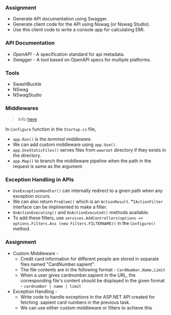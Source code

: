### Assignment
* Generate API documentation using Swagger.
* Generate client code for the API using Nswag (or Nswag Studio).
* Use this client code to write a console app for calculating EMI.

### API Documentation
* *OpenAPI* - A specification standard for api metadata.
* *Swagger* - A tool based on OpenAPI specs for multiple platforms.

### Tools
* SwashBuckle
* NSwag
* NSwagStudio

### Middlewares
> Info [here](https://docs.microsoft.com/en-us/aspnet/core/fundamentals/middleware/?view=aspnetcore-5.0)

In `Configure` function in the `Startup.cs` file, 
* `app.Run()` is the *terminal middleware*.
* We can add custom middleware using `app.Use()`.
* `app.UseStaticFiles()` serves files from `wwwroot` directory if they exists in the directory.
* `app.Map()` to branch the middleware pipeline when the path in the request is same as the argument.

### Exception Handling in APIs
* `UseExceptionHandler()` can internally redirect to a given path when any exception occurs.
* We can also return `Problem()` which is an `ActionResult`.
*`IActionFilter` interface can be implmented to make a filter.
* `OnActionExecuting()` and `OnActionExecuted()` methods available.
* To add these filters, use `services.AddControllers(options => options.Filters.Ass (new Filters.FILTERNAME))` in the `Configure()` method.

### Assignment
* Custom Middleware - 
  * Credit card information for different people are stored in separate files named "CardNumber.sapient".
  * The file contents are in the following format - `CardNumber,Name,Limit`
  * When a user gives cardnumber.sapient in the URL, the corresponding file's content should be displayed in the given format - `cardnumber | name | limit`
* Exception Handling -
  * Write code to handle exceptions in the ASP.NET API created for fetching .sapient card numbers in the previous task.
  * We can use either custom middleware or filters to achieve this